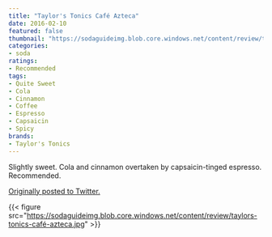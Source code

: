 ```yaml
---
title: "Taylor's Tonics Café Azteca"
date: 2016-02-10
featured: false
thumbnail: "https://sodaguideimg.blob.core.windows.net/content/review/thumbs/taylors-tonics-café-azteca.jpg"
categories:
- soda
ratings:
- Recommended
tags:
- Quite Sweet
- Cola
- Cinnamon
- Coffee
- Espresso
- Capsaicin
- Spicy
brands:
- Taylor's Tonics
---
```


Slightly sweet. Cola and cinnamon overtaken by capsaicin-tinged espresso. Recommended.

[Originally posted to Twitter.](https://twitter.com/Cavorter/status/697476785294868480)

{{< figure src="https://sodaguideimg.blob.core.windows.net/content/review/taylors-tonics-café-azteca.jpg" >}}
